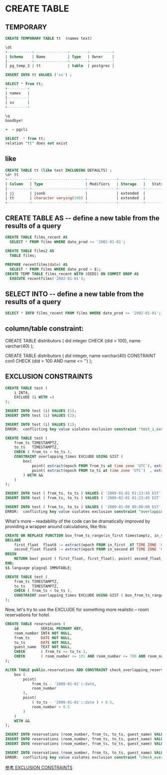 
# CREATE TABLE

## TEMPORARY

```sql
CREATE TEMPORARY TABLE tt  (namex text)

\dt
+-----------+---------------+--------+----------+
| Schema    | Name          | Type   | Owner    |
|-----------+---------------+--------+----------|
| pg_temp_3 | tt            | table  | postgres |

INSERT INTO tt VALUES ('xx') ;

SELECT * from tt;
+---------+
| namex   |
|---------|
| xx      |
+---------+

\q
Goodbye!

➜  ~ pgcli

SELECT  * from tt;
relation "tt" does not exist

```

## like

```sql
CREATE TABLE tt (like test INCLUDING DEFAULTS) ;
\d+ tt
+----------+------------------------+-------------+-----------+----------------+---------------+
| Column   | Type                   | Modifiers   | Storage   |   Stats target |   Description |
|----------+------------------------+-------------+-----------+----------------+---------------|
| jj       | jsonb                  |             | extended  |         <null> |        <null> |
| tt       | character varying(100) |             | extended  |         <null> |        <null> |
+----------+------------------------+-------------+-----------+----------------+---------------+

```


## CREATE TABLE AS -- define a new table from the results of a query

```sql
CREATE TABLE films_recent AS
  SELECT * FROM films WHERE date_prod >= '2002-01-01';

CREATE TABLE films2 AS
  TABLE films;

PREPARE recentfilms(date) AS
  SELECT * FROM films WHERE date_prod > $1;
CREATE TEMP TABLE films_recent WITH (OIDS) ON COMMIT DROP AS
  EXECUTE recentfilms('2002-01-01');

```


## SELECT INTO -- define a new table from the results of a query

```sql
SELECT * INTO films_recent FROM films WHERE date_prod >= '2002-01-01';

```



## column/table constraint:
CREATE TABLE distributors (
    did     integer CHECK (did > 100),
    name    varchar(40)
);

CREATE TABLE distributors (
    did     integer,
    name    varchar(40)
    CONSTRAINT con1 CHECK (did > 100 AND name <> '')
);



## EXCLUSION CONSTRAINTS

```sql
CREATE TABLE test (
    i INT4,
    EXCLUDE (i WITH =)
);

INSERT INTO test (i) VALUES (1);
INSERT INTO test (i) VALUES (2);

INSERT INTO test (i) VALUES (1);
ERROR:  conflicting key value violates exclusion constraint "test_i_excl"

```

```sql
CREATE TABLE test (
    from_ts TIMESTAMPTZ,
    to_ts   TIMESTAMPTZ,
    CHECK ( from_ts < to_ts ),
    CONSTRAINT overlapping_times EXCLUDE USING GIST (
        box(
            point( extract(epoch FROM from_ts at time zone 'UTC'), extract(epoch FROM from_ts at time zone 'UTC') ),
            point( extract(epoch FROM to_ts at time zone 'UTC')  , extract(epoch FROM to_ts at time zone 'UTC') )
        ) WITH &&
    )
);

INSERT INTO test ( from_ts, to_ts ) VALUES ( '2009-01-01 01:23:45 EST', '2009-01-10 23:45:12 EST' );
INSERT INTO test ( from_ts, to_ts ) VALUES ( '2009-02-01 01:23:45 EST', '2009-02-10 23:45:12 EST' );

INSERT INTO test ( from_ts, to_ts ) VALUES ( '2009-01-08 00:00:00 EST', '2009-01-15 23:59:59 EST' );
ERROR:  conflicting key value violates exclusion constraint "overlapping_times"

```

What's more – readability of the code can be dramatically improved by providing a wrapper around calculations, like this:

```sql
CREATE OR REPLACE FUNCTION box_from_ts_range(in_first timestamptz, in_second timestamptz) RETURNS box as $$
DECLARE
    first_float  float8 := extract(epoch FROM in_first  AT TIME ZONE 'UTC');
    second_float float8 := extract(epoch FROM in_second AT TIME ZONE 'UTC');
BEGIN
    RETURN box( point ( first_float, first_float), point( second_float, second_float ) );
END;
$$ language plpgsql IMMUTABLE;

CREATE TABLE test (
    from_ts TIMESTAMPTZ,
    to_ts   TIMESTAMPTZ,
    CHECK ( from_ts < to_ts ),
    CONSTRAINT overlapping_times EXCLUDE USING GIST ( box_from_ts_range( from_ts, to_ts ) WITH && )
);

```

Now, let's try to use the EXCLUDE for something more realistic – room reservations for hotel.

```sql
CREATE TABLE reservations (
    id          SERIAL PRIMARY KEY,
    room_number INT4 NOT NULL,
    from_ts     DATE NOT NULL,
    to_ts       DATE NOT NULL,
    guest_name  TEXT NOT NULL,
    CHECK       ( from_ts <= to_ts ),
    CHECK       ( room_number >= 101 AND room_number <= 700 AND room_number % 100 >= 1 AND room_number % 100 <= 25 )
);

ALTER TABLE public.reservations ADD CONSTRAINT check_overlapping_reservations EXCLUDE USING GIST (
    box (
        point(
            from_ts - '2000-01-01'::date,
            room_number
        ),
        point(
            ( to_ts - '2000-01-01'::date ) + 0.5,
            room_number + 0.5
        )
    )
    WITH &&
);

INSERT INTO reservations (room_number, from_ts, to_ts, guest_name) VALUES (101, '2010-01-05', '2010-01-23', 'test1');
INSERT INTO reservations (room_number, from_ts, to_ts, guest_name) VALUES (102, '2010-01-07', '2010-01-21', 'test2');
INSERT INTO reservations (room_number, from_ts, to_ts, guest_name) VALUES (101, '2010-01-25', '2010-01-30', 'test3');

INSERT INTO reservations (room_number, from_ts, to_ts, guest_name) VALUES (101, '2010-01-07', '2010-01-08', 'test4');
ERROR:  conflicting key value violates exclusion constraint "check_overlapping_reservations"

```

[参考 EXCLUSION CONSTRAINTS](https://www.depesz.com/2010/01/03/waiting-for-8-5-exclusion-constraints/)








